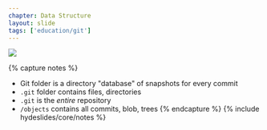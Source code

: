 ```yaml
---
chapter: Data Structure
layout: slide
tags: ['education/git']
---
```


<img class="diagram" src="assets/diagrams/git-commit-structure.png">

{% capture notes %}
* Git folder is a directory "database" of snapshots for every commit
* `.git` folder contains files, directories
* `.git` is the _entire_ repository
* `/objects` contains all commits, blob, trees
{% endcapture %}
{% include hydeslides/core/notes %}
